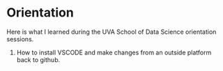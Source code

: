 # Orientation

Here is what I learned during the UVA School of Data Science orientation sessions.

1. How to install VSCODE and make changes from an outside platform back to github.


